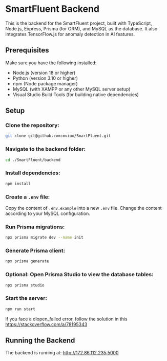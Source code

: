 # SmartFluent Backend

This is the backend for the SmartFluent project, built with TypeScript, Node.js, Express, Prisma (for ORM), and MySQL as the database. It also integrates TensorFlow.js for anomaly detection in AI features.

## Prerequisites

Make sure you have the following installed:

- Node.js (version 18 or higher)
- Python (version 3.10 or higher)
- npm (Node package manager)
- MySQL (with XAMPP or any other MySQL server setup)
- Visual Studio Build Tools (for building native dependencies)

## Setup

### Clone the repository:

```bash
git clone git@github.com:muiux/SmartFluent.git
```

### Navigate to the backend folder:

```bash
cd ./SmartFluent/backend
```

### Install dependencies:

```bash
npm install
```

### Create a `.env` file:

Copy the content of `.env.example` into a new `.env` file. Change the content according to your MySQL configuration.

### Run Prisma migrations:

```bash
npx prisma migrate dev --name init
```

### Generate Prisma client:

```bash
npx prisma generate
```

### Optional: Open Prisma Studio to view the database tables:

```bash
npx prisma studio
```

### Start the server:

```bash
npm run start
```

If you face a dlopen_failed error, follow the solution in this https://stackoverflow.com/a/78195343

## Running the Backend

The backend is running at: http://172.86.112.235:5000